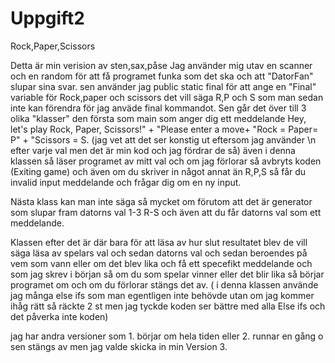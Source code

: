 # Uppgift2
Rock,Paper,Scissors


Detta är min verision av sten,sax,påse
Jag använder mig utav en scanner och en random för att få programet funka som det ska och att "DatorFan" slupar sina svar.
sen använder jag public static final för att ange en "Final" variable för Rock,paper och scissors det vill säga R,P och S som man sedan inte kan förendra för jag anväde final kommandot.
Sen går det över till 3 olika "klasser" den första som main som anger dig ett meddelande Hey, let's play Rock, Paper, Scissors!" + "Please enter a move+ "Rock =  Paper= P" + "Scissors = S. 
(jag vet att det ser konstig ut eftersom jag använder \n efter varje val men det är min kod och jag fördrar de så) även i denna klassen så läser programet av mitt val och om jag förlorar 
så avbryts koden (Exiting game) och även om du skriver in något annat än R,P,S så får du invalid input meddelande och frågar dig om en ny input.

Nästa klass kan man inte säga så mycket om förutom att det är generator som slupar fram datorns val 1-3 R-S och även att du får datorns val som ett meddelande.

Klassen efter det är där bara för att läsa av hur slut resultatet blev de vill säga läsa av spelars val och sedan datorns val och sedan beroendes på vem
som vann eller om det blev lika och få ett specefikt meddelande och som jag skrev i början så om du som spelar vinner eller det blir lika så börjar programet om och om du förlorar stängs det av. ( i denna klassen använde jag många else ifs som man egentligen inte behövde utan om jag kommer ihåg rätt så räckte 2 st men jag tyckde koden ser bättre med alla Else ifs och det påverka inte koden)

jag har andra versioner som 1. börjar om hela tiden eller 2. runnar en gång o sen stängs av men jag valde skicka in min Version 3.

